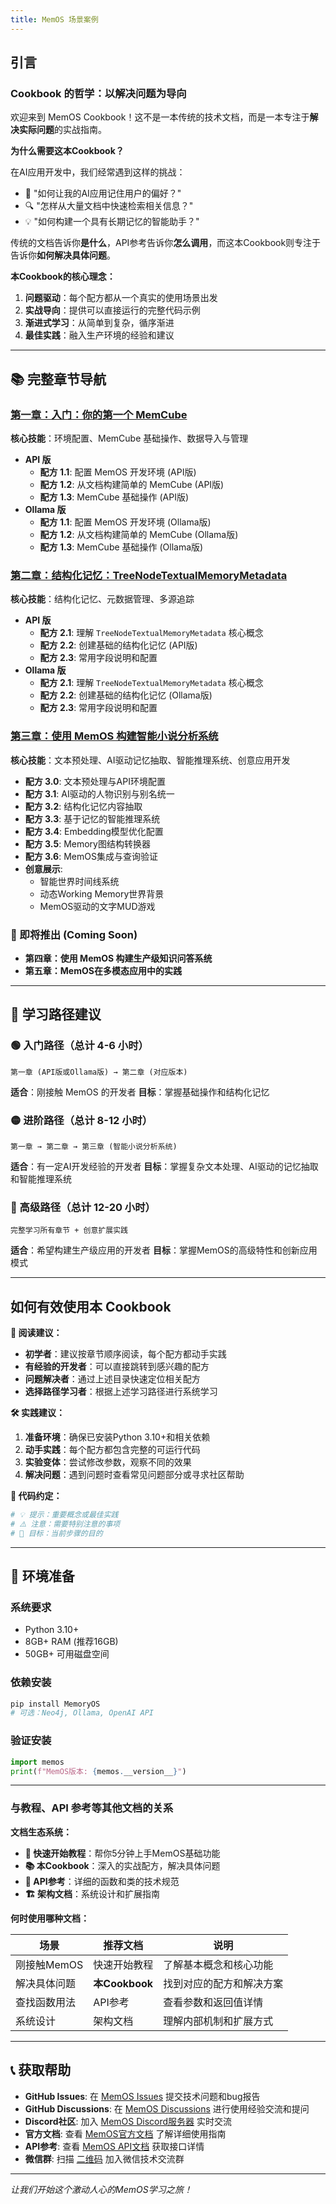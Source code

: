 ```yaml
---
title: MemOS 场景案例
---
```


## 引言

### Cookbook 的哲学：以解决问题为导向

欢迎来到 MemOS Cookbook！这不是一本传统的技术文档，而是一本专注于**解决实际问题**的实战指南。

**为什么需要这本Cookbook？**

在AI应用开发中，我们经常遇到这样的挑战：

- 🤔 "如何让我的AI应用记住用户的偏好？"
- 🔍 "怎样从大量文档中快速检索相关信息？"
- 💡 "如何构建一个具有长期记忆的智能助手？"

传统的文档告诉你**是什么**，API参考告诉你**怎么调用**，而这本Cookbook则专注于告诉你**如何解决具体问题**。

**本Cookbook的核心理念：**

1. **问题驱动**：每个配方都从一个真实的使用场景出发
2. **实战导向**：提供可以直接运行的完整代码示例
3. **渐进式学习**：从简单到复杂，循序渐进
4. **最佳实践**：融入生产环境的经验和建议

---

## 📚 完整章节导航

### [第一章：入门：你的第一个 MemCube](/cookbook/chapter1/api)

**核心技能**：环境配置、MemCube 基础操作、数据导入与管理

- **API 版**
  - **配方 1.1**: 配置 MemOS 开发环境 (API版)
  - **配方 1.2**: 从文档构建简单的 MemCube (API版)
  - **配方 1.3**: MemCube 基础操作 (API版)
- **Ollama 版**
  - **配方 1.1**: 配置 MemOS 开发环境 (Ollama版)
  - **配方 1.2**: 从文档构建简单的 MemCube (Ollama版)
  - **配方 1.3**: MemCube 基础操作 (Ollama版)

### [第二章：结构化记忆：TreeNodeTextualMemoryMetadata](cookbook/chapter2/api)

**核心技能**：结构化记忆、元数据管理、多源追踪

- **API 版**
  - **配方 2.1**: 理解 `TreeNodeTextualMemoryMetadata` 核心概念
  - **配方 2.2**: 创建基础的结构化记忆 (API版)
  - **配方 2.3**: 常用字段说明和配置
- **Ollama 版**
  - **配方 2.1**: 理解 `TreeNodeTextualMemoryMetadata` 核心概念
  - **配方 2.2**: 创建基础的结构化记忆 (Ollama版)
  - **配方 2.3**: 常用字段说明和配置

### [第三章：使用 MemOS 构建智能小说分析系统](/cookbook/chapter3/overview)

**核心技能**：文本预处理、AI驱动记忆抽取、智能推理系统、创意应用开发

- **配方 3.0**: 文本预处理与API环境配置
- **配方 3.1**: AI驱动的人物识别与别名统一
- **配方 3.2**: 结构化记忆内容抽取
- **配方 3.3**: 基于记忆的智能推理系统
- **配方 3.4**: Embedding模型优化配置
- **配方 3.5**: Memory图结构转换器
- **配方 3.6**: MemOS集成与查询验证
- **创意展示**:
  - 智能世界时间线系统
  - 动态Working Memory世界背景
  - MemOS驱动的文字MUD游戏

### 🚀 即将推出 (Coming Soon)

- **第四章：使用 MemOS 构建生产级知识问答系统**
- **第五章：MemOS在多模态应用中的实践**

---

## 🎯 学习路径建议

### 🟢 入门路径（总计 4-6 小时）

```
第一章 (API版或Ollama版) → 第二章 (对应版本)
```

**适合**：刚接触 MemOS 的开发者
**目标**：掌握基础操作和结构化记忆

### 🟡 进阶路径（总计 8-12 小时）

```
第一章 → 第二章 → 第三章 (智能小说分析系统)
```

**适合**：有一定AI开发经验的开发者
**目标**：掌握复杂文本处理、AI驱动的记忆抽取和智能推理系统

### 🔴 高级路径（总计 12-20 小时）

```
完整学习所有章节 + 创意扩展实践
```

**适合**：希望构建生产级应用的开发者
**目标**：掌握MemOS的高级特性和创新应用模式

---

## 如何有效使用本 Cookbook

**📖 阅读建议：**

- **初学者**：建议按章节顺序阅读，每个配方都动手实践
- **有经验的开发者**：可以直接跳转到感兴趣的配方
- **问题解决者**：通过上述目录快速定位相关配方
- **选择路径学习者**：根据上述学习路径进行系统学习

**🛠️ 实践建议：**

1. **准备环境**：确保已安装Python 3.10+和相关依赖
2. **动手实践**：每个配方都包含完整的可运行代码
3. **实验变体**：尝试修改参数，观察不同的效果
4. **解决问题**：遇到问题时查看常见问题部分或寻求社区帮助

**🔧 代码约定：**

```python
# 💡 提示：重要概念或最佳实践
# ⚠️ 注意：需要特别注意的事项
# 🎯 目标：当前步骤的目的
```

---

## 🔧 环境准备

### 系统要求

- Python 3.10+
- 8GB+ RAM (推荐16GB)
- 50GB+ 可用磁盘空间

### 依赖安装

```bash
pip install MemoryOS
# 可选：Neo4j, Ollama, OpenAI API
```

### 验证安装

```python
import memos
print(f"MemOS版本: {memos.__version__}")
```

---

### 与教程、API 参考等其他文档的关系

**文档生态系统：**

- **🏁 快速开始教程**：帮你5分钟上手MemOS基础功能
- **📚 本Cookbook**：深入的实战配方，解决具体问题
- **📖 API参考**：详细的函数和类的技术规范
- **🏗️ 架构文档**：系统设计和扩展指南

**何时使用哪种文档：**

| 场景         | 推荐文档             | 说明                     |
| ------------ | -------------------- | ------------------------ |
| 刚接触MemOS  | 快速开始教程         | 了解基本概念和核心功能   |
| 解决具体问题 | **本Cookbook** | 找到对应的配方和解决方案 |
| 查找函数用法 | API参考              | 查看参数和返回值详情     |
| 系统设计     | 架构文档             | 理解内部机制和扩展方式   |

---

## 📞 获取帮助

- **GitHub Issues**: 在 [MemOS Issues](https://github.com/MemTensor/MemOS/issues) 提交技术问题和bug报告
- **GitHub Discussions**: 在 [MemOS Discussions](https://github.com/MemTensor/MemOS/discussions) 进行使用经验交流和提问
- **Discord社区**: 加入 [MemOS Discord服务器](https://discord.gg/Txbx3gebZR) 实时交流
- **官方文档**: 查看 [MemOS官方文档](https://memos-docs.openmem.net/home/overview/) 了解详细使用指南
- **API参考**: 查看 [MemOS API文档](https://memos-docs.openmem.net/docs/api/info/) 获取接口详情
- **微信群**: 扫描 [二维码](https://statics.memtensor.com.cn/memos/qr-code.png) 加入微信技术交流群

---

*让我们开始这个激动人心的MemOS学习之旅！*
